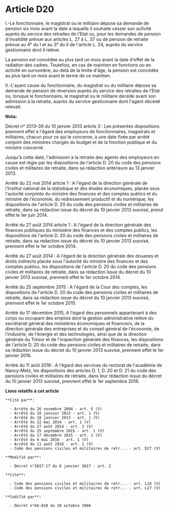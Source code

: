 # Article D20

I.-Le fonctionnaire, le magistrat ou le militaire dépose sa demande de pension six mois avant la date à laquelle il souhaite
cesser son activité auprès du service des retraites de l'Etat ou, pour les demandes de pension d'invalidité prévue aux
articles L. 27 à L. 37 ou de pension de retraite prévue au 4° du I et au 3° du II de l'article L. 24, auprès du service
gestionnaire dont il relève. 

La pension est concédée au plus tard un mois avant la date d'effet de la radiation des cadres. Toutefois, en cas de maintien
en fonctions ou en activité en surnombre, au-delà de la limite d'âge, la pension est concédée au plus tard un mois avant le
terme de ce maintien. 

II.-L'ayant cause du fonctionnaire, du magistrat ou du militaire dépose sa demande de pension de réversion auprès du service
des retraites de l'Etat ou, lorsque le fonctionnaire, le magistrat ou le militaire décède avant son admission à la retraite,
auprès du service gestionnaire dont l'agent décédé relevait.

**Nota:**

Décret n° 2013-39 du 10 janvier 2013 article 3 : Les présentes  dispositions prennent effet à l'égard des employeurs de
fonctionnaires,  magistrats et militaires, chacun pour ce qui le concerne, à une date  fixée par arrêté conjoint des
ministres chargés du budget et de la  fonction publique et du ministre concerné.

Jusqu'à cette date,  l'admission à la retraite des agents des employeurs en cause est régie  par les dispositions de
l'article D. 20 du code des pensions civiles et  militaires de retraite, dans sa rédaction antérieure au 13 janvier 2013.

Arrêté  du 22 mai 2014 article 1 : A l'égard de la direction générale de  l'Institut national de la statistique et des études
économiques, placée  sous l'autorité conjointe du ministre des finances et des comptes  publics et du ministre de l'économie,
du redressement productif et du  numérique, les dispositions de l'article D. 20 du code des pensions  civiles et militaires
de retraite, dans sa rédaction issue du décret du  10 janvier 2013 susvisé, prend effet le 1er juin 2014.

Arrêté du  27 août 2014 article 1 : A l'égard de la direction générale des finances  publiques du ministère des finances et
des comptes publics, les  dispositions de l'article D. 20 du code des pensions civiles et  militaires de retraite, dans sa
rédaction issue du décret du 10 janvier  2013 susvisé, prennent effet le 1er octobre 2014.

Arrêté du 27  août 2014 : A l'égard de la direction générale des douanes et droits  indirects placée sous l'autorité du
ministre des finances et des comptes  publics, les dispositions de l'article D. 20 du code des pensions  civiles et
militaires de retraite, dans sa rédaction issue du décret du  10 janvier 2013 susvisé, prennent effet le 1er octobre 2014.

Arrêté  du 25 septembre 2015 : A l'égard de la Cour des comptes, les  dispositions de l'article D. 20 du code des pensions
civiles et  militaires de retraite, dans sa rédaction issue du décret du 10 janvier  2013 susvisé, prennent effet le 1er
octobre 2015.

Arrêté du 17  décembre 2015, A l'égard des personnels appartenant à des corps ou  occupant des emplois dont la gestion
administrative relève du  secrétariat général des ministères économiques et financiers, de la  direction générale des
entreprises et du conseil général de l'économie,  de l'industrie, de l'énergie et des technologies, ainsi que de la
direction générale du Trésor et de l'inspection générale des finances,  les dispositions de l'article D. 20 du code des
pensions civiles et  militaires de retraite, dans sa rédaction issue du décret du 10 janvier  2013 susvisé, prennent effet le
1er janvier 2016.

Arrêté du 11 août 2016 : A l'égard des services du rectorat de  l'académie de Nancy-Metz, les dispositions des articles D. 1,
D. 20 et  D. 21 du code des pensions civiles et militaires de retraite, dans leur  rédaction issue du décret du 10 janvier
2013 susvisé, prennent effet le  1er septembre 2016.

**Liens relatifs à cet article**

	**Cité par**:

	  - Arrêté du 26 novembre 2004 - art. 5 (V)
	  - Arrêté du 10 janvier 2013 - art. 1 (V)
	  - Arrêté du 18 janvier 2013 - art. 1 (V)
	  - Arrêté du 22 mai 2014 - art. 1 (V)
	  - Arrêté du 27 août 2014 - art. 1 (V)
	  - Arrêté du 25 septembre 2015 - art. 1 (V)
	  - Arrêté du 17 décembre 2015 - art. 1 (V)
	  - Arrêté du 4 mai 2016 - art. 1 (V)
	  - Arrêté du 11 août 2016 - art. 1 (V)
	  - Code des pensions civiles et militaires de retr... - art. D27 (V)

	**Modifié par**:

	  - Décret n°2017-17 du 6 janvier 2017 - art. 2

	**Cite**:

	  - Code des pensions civiles et militaires de retr... - art. L24 (V)
	  - Code des pensions civiles et militaires de retr... - art. L27 (V)

	**Codifié par**:

	  - Décret n°66-810 du 28 octobre 1966
